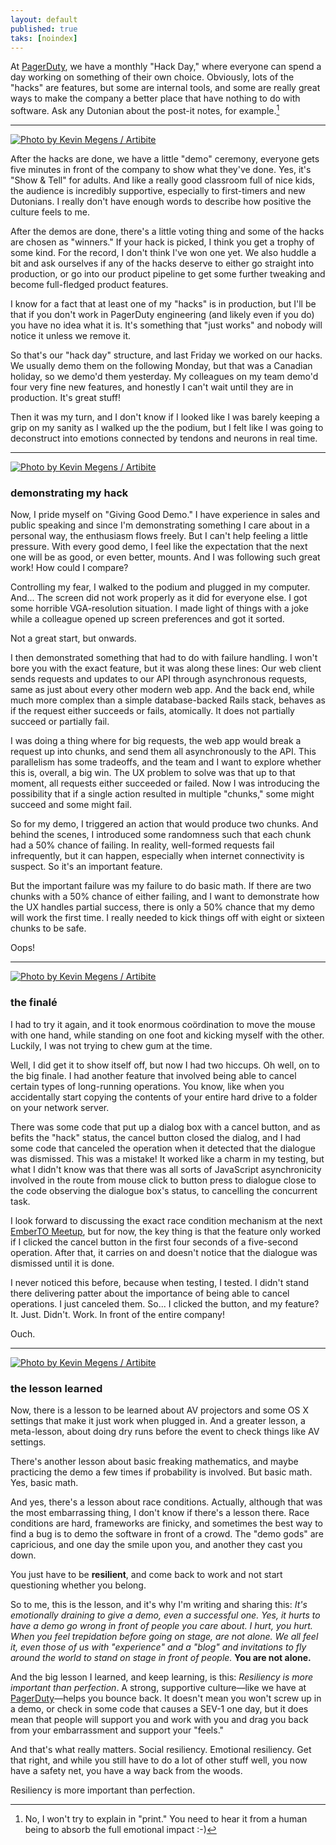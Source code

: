 ```yaml
---
layout: default
published: true
taks: [noindex]
---
```


At [PagerDuty], we have a monthly "Hack Day," where everyone can spend a day working on something of their own choice. Obviously, lots of the "hacks" are features, but some are internal tools, and some are really great ways to make the company a better place that have nothing to do with software. Ask any Dutonian about the post-it notes, for example.[^post-it]

[PagerDuty]: https://www.pagerduty.com/careers/
[^post-it]: No, I won't try to explain in "print." You need to hear it from a human being to absorb the full emotional impact :-)

---

[![Photo by Kevin Megens / Artibite](/assets/images/balloons.jpg)](https://www.flickr.com/photos/artibite/16757272310)

After the hacks are done, we have a little "demo" ceremony, everyone gets five minutes in front of the company to show what they've done. Yes, it's "Show & Tell" for adults. And like a really good classroom full of nice kids, the audience is incredibly supportive, especially to first-timers and new Dutonians. I really don't have enough words to describe how positive the culture feels to me.

After the demos are done, there's a little voting thing and some of the hacks are chosen as "winners." If your hack is picked, I think you get a trophy of some kind. For the record, I don't think I've won one yet. We also huddle a bit and ask ourselves if any of the hacks deserve to either go straight into production, or go into our product pipeline to get some further tweaking and become full-fledged product features.

I know for a fact that at least one of my "hacks" is in production, but I'll be that if you don't work in PagerDuty engineering (and likely even if you do) you have no idea what it is. It's something that "just works" and nobody will notice it unless we remove it.

So that's our "hack day" structure, and last Friday we worked on our hacks. We usually demo them on the following Monday, but that was a Canadian holiday, so we demo'd them yesterday. My colleagues on my team demo'd four very fine new features, and honestly I can't wait until they are in production. It's great stuff!

Then it was my turn, and I don't know if I looked like I was barely keeping a grip on my sanity as I walked up the the podium, but I felt like I was going to deconstruct into emotions connected by tendons and neurons in real time.

---

[![Photo by Kevin Megens / Artibite](/assets/images/windy.jpg)](https://www.flickr.com/photos/artibite/16943739191)

### demonstrating my hack

Now, I pride myself on "Giving Good Demo." I have experience in sales and public speaking and since I'm demonstrating something I care about in a personal way, the enthusiasm flows freely. But I can't help feeling a little pressure. With every good demo, I feel like the expectation that the next one will be as good, or even better, mounts. And I was following such great work! How could I compare?

Controlling my fear, I walked to the podium and plugged in my computer. And... The screen did not work properly as it did for everyone else. I got some horrible VGA-resolution situation. I made light of things with a joke while a colleague opened up screen preferences and got it sorted.

Not a great start, but onwards.

I then demonstrated something that had to do with failure handling. I won't bore you with the exact feature, but it was along these lines: Our web client sends requests and updates to our API through asynchronous requests, same as just about every other modern web app. And the back end, while much more complex than a simple database-backed Rails stack, behaves as if the request either succeeds or fails, atomically. It does not partially succeed or partially fail.

I was doing a thing where for big requests, the web app would break a request up into chunks, and send them all asynchronously to the API. This parallelism has some tradeoffs, and the team and I want to explore whether this is, overall, a big win. The UX problem to solve was that up to that moment, all requests either succeeded or failed. Now I was introducing the possibility that if a single action resulted in multiple "chunks," some might succeed and some might fail.

So for my demo, I triggered an action that would produce two chunks. And behind the scenes, I introduced some randomness such that each chunk had a 50% chance of failing. In reality, well-formed requests fail infrequently, but it can happen, especially when internet connectivity is suspect. So it's an important feature.

But the important failure was my failure to do basic math. If there are two chunks with a 50% chance of either failing, and I want to demonstrate how the UX handles partial success, there is only a 50% chance that my demo will work the first time. I really needed to kick things off with eight or sixteen chunks to be safe.

Oops!

---

[![Photo by Kevin Megens / Artibite](/assets/images/books.jpg)](https://www.flickr.com/photos/artibite/16918772026)

### the finalé

I had to try it again, and it took enormous coördination to move the mouse with one hand, while standing on one foot and kicking myself with the other. Luckily, I was not trying to chew gum at the time.

Well, I did get it to show itself off, but now I had two hiccups. Oh well, on to the big finale. I had another feature that involved being able to cancel certain types of long-running operations. You know, like when you accidentally start copying the contents of your entire hard drive to a folder on your network server.

There was some code that put up a dialog box with a cancel button, and as befits the "hack" status, the cancel button closed the dialog, and I had some code that canceled the operation when it detected that the dialogue was dismissed. This was a mistake! It worked like a charm in my testing, but what I didn't know was that there was all sorts of JavaScript asynchronicity involved in the route from mouse click to button press to dialogue close to the code observing the dialogue box's status, to cancelling the concurrent task.

I look forward to discussing the exact race condition mechanism at the next [EmberTO Meetup], but for now, the key thing is that the feature only worked if I clicked the cancel button in the first four seconds of a five-second operation. After that, it carries on and doesn't notice that the dialogue was dismissed until it is done.

[EmberTO Meetup]: https://www.meetup.com/Toronto-Ember-JS-Meetup/

I never noticed this before, because when testing, I tested. I didn't stand there delivering patter about the importance of being able to cancel operations. I just canceled them. So... I clicked the button, and my feature? It. Just. Didn't. Work. In front of the entire company!

Ouch.

---

[![Photo by Kevin Megens / Artibite](/assets/images/nudge.jpg)](https://www.flickr.com/photos/artibite/16943393862)

### the lesson learned

Now, there is a lesson to be learned about AV projectors and some OS X settings that make it just work when plugged in. And a greater lesson, a meta-lesson, about doing dry runs before the event to check things like AV settings.

There's another lesson about basic freaking mathematics, and maybe practicing the demo a few times if probability is involved. But basic math. Yes, basic math.

And yes, there's a lesson about race conditions. Actually, although that was the most embarrassing thing, I don't know if there's a lesson there. Race conditions are hard, frameworks are finicky, and sometimes the best way to find a bug is to demo the software in front of a crowd. The "demo gods" are capricious, and one day the smile upon you, and another they cast you down.

You just have to be **resilient**, and come back to work and not start questioning whether you belong.

So to me, this is the lesson, and it's why I'm writing and sharing this: _It's emotionally draining to give a demo, even a successful one. Yes, it hurts to have a demo go wrong in front of people you care about. I hurt, you hurt. When you feel trepidation before going on stage, are not alone. We all feel it, even those of us with "experience" and a "blog" and invitations to fly around the world to stand on stage in front of people._ **You are not alone.**

And the big lesson I learned, and keep learning, is this: _Resiliency is more important than perfection_. A strong, supportive culture—like we have at [PagerDuty]—helps you bounce back. It doesn't mean you won't screw up in a demo, or check in some code that causes a SEV-1 one day, but it does mean that people will support you and work with you and drag you back from your embarrassment and support your "feels."

And that's what really matters. Social resiliency. Emotional resiliency. Get that right, and while you still have to do a lot of other stuff well, you now have a safety net, you have a way back from the woods.

Resiliency is more important than perfection.
